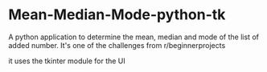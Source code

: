 # Mean-Median-Mode-python-tk
A python application to determine the mean, median and mode of the list of added number.
It's one of the challenges from r/beginnerprojects

it uses the tkinter module for the UI
